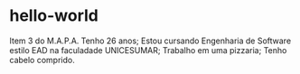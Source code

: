 # hello-world
Item 3 do M.A.P.A.
Tenho 26 anos;
Estou cursando Engenharia de Software estilo EAD na faculadade UNICESUMAR;
Trabalho em uma pizzaria;
Tenho cabelo comprido.
